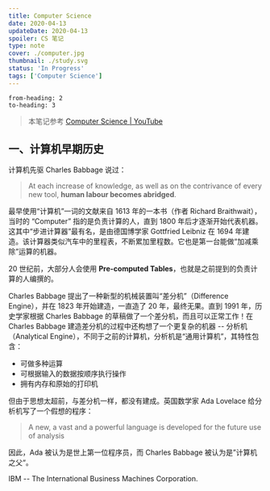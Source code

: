 ```yaml
---
title: Computer Science
date: 2020-04-13
updateDate: 2020-04-13
spoiler: CS 笔记
type: note
cover: ./computer.jpg
thumbnail: ./study.svg
status: 'In Progress'
tags: ['Computer Science']
---
```


```toc
from-heading: 2
to-heading: 3
```

> 本笔记参考 [Computer Science | YouTube](https://www.youtube.com/playlist?list=PL8dPuuaLjXtNlUrzyH5r6jN9ulIgZBpdo)

## 一、计算机早期历史

计算机先驱 Charles Babbage 说过：
> At each increase of knowledge, as well as on the contrivance of every new tool, **human labour becomes abridged**. 

最早使用“计算机”一词的文献来自 1613 年的一本书（作者 Richard Braithwait），当时的 “Computer” 指的是负责计算的人，直到 1800 年后才逐渐开始代表机器。这其中“步进计算器”最有名，是由德国博学家 Gottfried Leibniz 在 1694 年建造。该计算器类似汽车中的里程表，不断累加里程数。它也是第一台能做“加减乘除”运算的机器。

20 世纪前，大部分人会使用 **Pre-computed Tables**，也就是之前提到的负责计算的人编撰的。

Charles Babbage 提出了一种新型的机械装置叫“差分机”（Difference Engine），并在 1823 年开始建造，一直造了 20 年，最终无果。直到 1991 年，历史学家根据 Charles Babbage 的草稿做了一个差分机，而且可以正常工作！在 Charles Babbage 建造差分机的过程中还构想了一个更复杂的机器 -- 分析机（Analytical Engine），不同于之前的计算机，分析机是“通用计算机”，其特性包含：

+ 可做多种运算
+ 可根据输入的数据按顺序执行操作
+ 拥有内存和原始的打印机

但由于思想太超前，与差分机一样，都没有建成。英国数学家 Ada Lovelace 给分析机写了一个假想的程序：

> A new, a vast and a powerful language is developed for the future use of analysis

因此，Ada 被认为是世上第一位程序员，而 Charles Babbage 被认为是”计算机之父“。

IBM -- The International Business Machines Corporation.